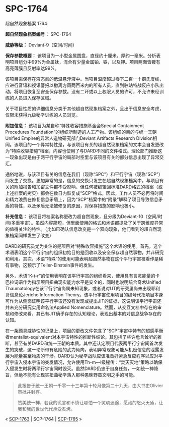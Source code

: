 # SPC-1764
                        




超自然现象档案 1764



**超自然现象档案编号：** SPC-1764

**威胁等级：** Deviant-9（空间/时间）

**保存参数概要：** 该项目为一小型金属圆盘，直径约十厘米，厚约一毫米。分析表明项目组分中99%为金属钛，混合有少量金属铂、铁，以及钾。项目两面皆镀有高亮薄膜且反射率达99%。

该项目需保存在液态氮的低温悬浮液中。当项目温度超过零下二百一十摄氏度线，应进行音讯和视讯警报以撤离方圆两百米内的所有人员，直到驻站特战反应小队出动，将项目恢复至安全保存参数。没有二环或以上权限人员的许可，不允许未经训练的人员进入保存区域。

关于项目性质的详细信息分类于其他超自然现象档案之外，且出于信息安全考虑，仅限未获得九级秘辛训练的人员浏览。

**附加信息：** 该项目为某自称“特殊收容措施基金会Special Containment Procedures Foundation”的组织所制造的人工产物。该组织的目的与统一王朝Unified Empire的异常人造物研究部门Deviant Artifacts Research Division相同。该项目的一个异常特性是，与该项目有关的超自然现象档案的文本会自发更改为“特殊收容措施”档案，内容也使用了与DARD不同的文件格式。理论部门推断这一现象出现是由于两平行宇宙的局部时空里与该项目有关的部分信息出现了异常交汇。

通俗地说，与该项目有关的信息在我们（现称“SPC”）和平行宇宙（现称“SCP”）间发生了交换。更加异常的是，信息的交换只发生在超自然现象档案中。与项目有关的附加报告和加密文件都不受影响，但任何被编辑回标准DARD格式的档案（或上述档案的拷贝）都会在数日内恢复成“SCP”格式。因此，工作人员不必再将时间和精力浪费在修复信息矛盾上，因为“SCP”档案中的“附录”解释了项目导致信息矛盾的特性，以及矛盾无法被修复的原因，对保存措施的影响也极小。

**补充信息：** 该项目将档案名称更改为超自然现象，且分级为Deviant-10（空间/时间/多重宇宙）。虽然内容简短，但里面使用的格式和术语都提及了关于跨维度异常的值得关注的特性。（比如已确认信息改变是一个双向现象，他们看到的超自然现象档案同样发生了改变）

DARD的研究员尤为关注的是项目对“特殊收容措施”这个术语的使用。首先，这个术语表明这个平行宇宙的组织初始目的是回收以及安全保存超自然事物，并非研究和利用。其次，术语“特殊”的使用可能表明超自然事物在这个平行宇宙被看作是稀有事物，这预示了Teller-Einstein事件的发生。

另外，术语“K-t-r”的使用表明在该平行宇宙的组织看来，使用具有言灵能量的卡巴拉词语作为指示项目扭曲现实能力水平是安全的，同时也说明统合奇术Unified Thaumatology在该平行宇宙尚属未知现象，或者说对UT的研究里尚未出现耶利哥信息论Jericho Information Theory。该平行宇宙使用项目的编号代指项目本身可作为从侧面证明该平行宇宙还没有发现或提出JIT的证据，这说明该平行宇宙还并未充分研究实用命名法Applied Nomenclature。然而，从交互文档中存在的审核和修改来看，其已有JIT确乎存在的认知理论，表现出基本的对信息战争存在的认知。

在一条颇具威胁性的记录上，项目的更改文件包含了“SCP”宇宙中特有的超感平衡者mentalist-equivalent对本宇宙特性的推断性结论。其包括了些许危言耸听的推断，甚至有关DARD和统一王朝的本质。其中还认定项目代表两平行宇宙间首次发生的突破，这一论断带有危险的武力倾向，表明异常现象可能从机密信息的泄露发展为能量甚至物质的干涉。DARD认为秘辛战队应该准备好紧急反应程序以应对平行宇宙入侵本宇宙的突发情况，允许使用Th-m—l级秘传：“焚天灭地”策略以确保入侵发生时将两平行宇宙同时毁灭。虽然DARD仍忠于自身任务，一如统一神降旨，但绝不能有让现实扭曲秘辛落入那种愚昧野蛮文明之手的可能。


> 此报告于统一王朝一千零一十三年第十轮月像第二十九天，由大书吏Olivier审批并封存。
> 
> 赞美统一神，若我的谎言和不慎让哪怕一个灵魂迷途，愿祂的怒火天殛，让我和我的世世代代承受炙烤。
> 



« [SCP-1763](/scp-1763) | SCP-1764 | [SCP-1765](/scp-1765) »





                    